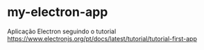 # my-electron-app
Aplicação Electron seguindo o tutorial https://www.electronjs.org/pt/docs/latest/tutorial/tutorial-first-app
